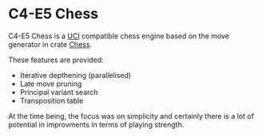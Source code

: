# C4-E5 Chess

C4-E5 Chess is a [UCI](http://wbec-ridderkerk.nl/html/UCIProtocol.html) compatible chess engine based on the move generator in crate [Chess](https://docs.rs/chess/latest/chess/).

These features are provided:

- Iterative depthening (parallelised)
- Late move pruning
- Principal variant search
- Transposition table

At the time being, the focus was on simplicity and certainly there is a lot of potential in improvments in terms of playing strength.
